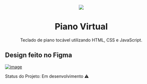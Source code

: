 
<p align="center">
  <img src="https://user-images.githubusercontent.com/58087344/118175221-352ee000-b406-11eb-9eff-79aba96e7091.png" />
</p>

<h1 align="center"> Piano Virtual </h1>

<p  align="center" > Teclado de piano tocável utilizando HTML, CSS e JavaScript. </p>

<h2> Design feito no Figma </h2>

[![image](https://user-images.githubusercontent.com/58087344/118180056-7c1fd400-b40c-11eb-84ba-cf61d6bbe62e.png)](https://www.figma.com/file/flJl8BO3qUk1rcwzLFCKqY/Untitled?node-id=2%3A0)

Status do Projeto: Em desenvolvimento :warning:
